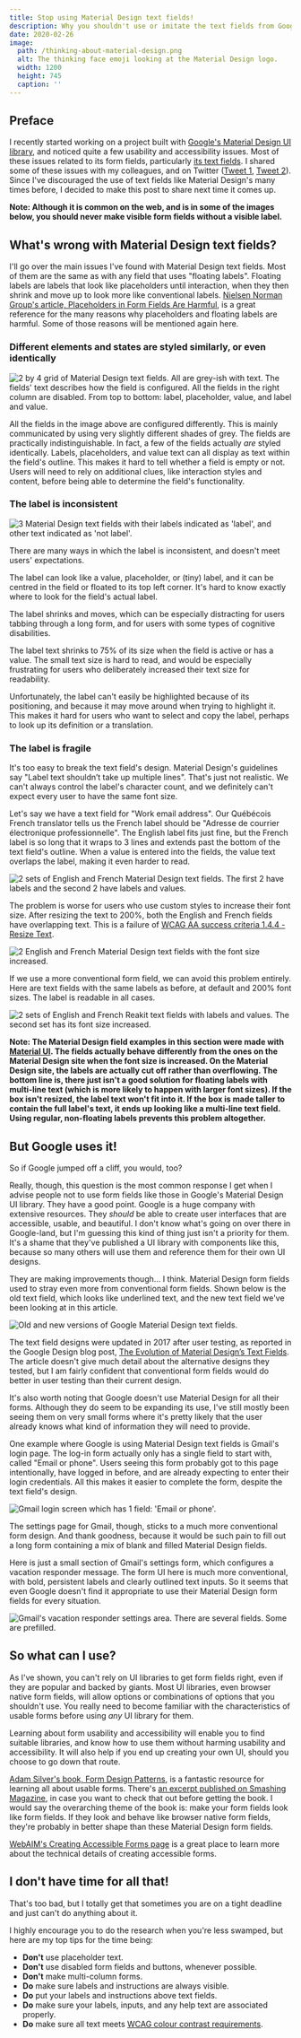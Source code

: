 ```yaml
---
title: Stop using Material Design text fields!
description: Why you shouldn't use or imitate the text fields from Google's Material Design UI library.
date: 2020-02-26
image:
  path: /thinking-about-material-design.png
  alt: The thinking face emoji looking at the Material Design logo.
  width: 1200
  height: 745
  caption: ''
---
```


## Preface
I recently started working on a project built with [Google's Material Design UI library](https://material.io/), and noticed quite a few usability and accessibility issues. Most of these issues related to its form fields, particularly [its text fields](https://material.io/components/text-fields/). I shared some of these issues with my colleagues, and on Twitter ([Tweet 1](https://twitter.com/missmatsuko/status/1230564970800111617), [Tweet 2](https://twitter.com/missmatsuko/status/1231438167007354880)). Since I've discouraged the use of text fields like Material Design's many times before, I decided to make this post to share next time it comes up.

**Note: Although it is common on the web, and is in some of the images below, you should never make visible form fields without a visible label.**

## What's wrong with Material Design text fields?
I'll go over the main issues I've found with Material Design text fields. Most of them are the same as with any field that uses "floating labels". Floating labels are labels that look like placeholders until interaction, when they then shrink and move up to look more like conventional labels. [Nielsen Norman Group's article, Placeholders in Form Fields Are Harmful](https://www.nngroup.com/articles/form-design-placeholders/), is a great reference for the many reasons why placeholders and floating labels are harmful. Some of those reasons will be mentioned again here.

### Different elements and states are styled similarly, or even identically

![2 by 4 grid of Material Design text fields. All are grey-ish with text. The fields' text describes how the field is configured. All the fields in the right column are disabled. From top to bottom: label, placeholder, value, and label and value.](./assets/stop-using-material-design-text-fields/material-design-fields-descriptive-text.png)

All the fields in the image above are configured differently. This is mainly communicated by using very slightly different shades of grey. The fields are practically indistinguishable. In fact, a few of the fields actually *are* styled identically. Labels, placeholders, and value text can all display as text within the field's outline. This makes it hard to tell whether a field is empty or not. Users will need to rely on additional clues, like interaction styles and content, before being able to determine the field's functionality.

### The label is inconsistent

![3 Material Design text fields with their labels indicated as 'label', and other text indicated as 'not label'.](./assets/stop-using-material-design-text-fields/material-design-fields-label-position-shade.png)

There are many ways in which the label is inconsistent, and doesn't meet users' expectations.

The label can look like a value, placeholder, or (tiny) label, and it can be centred in the field or floated to its top left corner. It's hard to know exactly where to look for the field's actual label.

The label shrinks and moves, which can be especially distracting for users tabbing through a long form, and for users with some types of cognitive disabilities.

The label text shrinks to 75% of its size when the field is active or has a value. The small text size is hard to read, and would be especially frustrating for users who deliberately increased their text size for readability.

Unfortunately, the label can't easily be highlighted because of its positioning, and because it may move around when trying to highlight it. This makes it hard for users who want to select and copy the label, perhaps to look up its definition or a translation.

### The label is fragile
It's too easy to break the text field's design. Material Design's guidelines say "Label text shouldn’t take up multiple lines". That's just not realistic. We can't always control the label's character count, and we definitely can't expect every user to have the same font size.

Let's say we have a text field for "Work email address". Our Québécois French translator tells us the French label should be "Adresse de courrier électronique professionnelle". The English label fits just fine, but the French label is so long that it wraps to 3 lines and extends past the bottom of the text field's outline. When a value is entered into the fields, the value text overlaps the label, making it even harder to read.

![2 sets of English and French Material Design text fields. The first 2 have labels and the second 2 have labels and values.](./assets/stop-using-material-design-text-fields/translated-fields-material-design-without-and-with-value.png)


The problem is worse for users who use custom styles to increase their font size. After resizing the text to 200%, both the English and French fields have overlapping text. This is a failure of [WCAG AA success criteria 1.4.4 - Resize Text]((https://www.w3.org/WAI/WCAG21/Understanding/resize-text.html)).

![2 English and French Material Design text fields with the font size increased.](./assets/stop-using-material-design-text-fields/translated-fields-material-design-large-font-size-with-value.png)

If we use a more conventional form field, we can avoid this problem entirely. Here are text fields with the same labels as before, at default and 200% font sizes. The label is readable in all cases.

![2 sets of English and French Reakit text fields with labels and values. The second set has its font size increased.](./assets/stop-using-material-design-text-fields/translated-fields-reakit-default-and-large-font-size-with-value.png)

**Note: The Material Design field examples in this section were made with [Material UI](https://material-ui.com/). The fields actually behave differently from the ones on the Material Design site when the font size is increased. On the Material Design site, the labels are actually cut off rather than overflowing. The bottom line is, there just isn't a good solution for floating labels with multi-line text (which is more likely to happen with larger font sizes). If the box isn't resized, the label text won't fit into it. If the box is made taller to contain the full label's text, it ends up looking like a multi-line text field. Using regular, non-floating labels prevents this problem altogether.**

## But Google uses it!
So if Google jumped off a cliff, you would, too?

Really, though, this question is the most common response I get when I advise people not to use form fields like those in Google's Material Design UI library. They have a good point. Google is a huge company with extensive resources. They *should* be able to create user interfaces that are accessible, usable, and beautiful. I don't know what's going on over there in Google-land, but I'm guessing this kind of thing just isn't a priority for them. It's a shame that they've published a UI library with components like this, because so many others will use them and reference them for their own UI designs.

They are making improvements though... I think. Material Design form fields used to stray even more from conventional form fields. Shown below is the old text field, which looks like underlined text, and the new text field we've been looking at in this article.

![Old and new versions of Google Material Design text fields.](./assets/stop-using-material-design-text-fields/material-design-fields-old-new.png)

The text field designs were updated in 2017 after user testing, as reported in the Google Design blog post, [The Evolution of Material Design’s Text Fields](https://medium.com/google-design/the-evolution-of-material-designs-text-fields-603688b3fe03). The article doesn't give much detail about the alternative designs they tested, but I am fairly confident that conventional form fields would do better in user testing than their current design.

It's also worth noting that Google doesn't use Material Design for all their forms. Although they do seem to be expanding its use, I've still mostly been seeing them on very small forms where it's pretty likely that the user already knows what kind of information they will need to provide.

One example where Google is using Material Design text fields is Gmail's login page. The log-in form actually only has a single field to start with, called "Email or phone". Users seeing this form probably got to this page intentionally, have logged in before, and are already expecting to enter their login credentials. All this makes it easier to complete the form, despite the text field's design.

![Gmail login screen which has 1 field: 'Email or phone'.](./assets/stop-using-material-design-text-fields/gmail-login.png)

The settings page for Gmail, though, sticks to a much more conventional form design. And thank goodness, because it would be such pain to fill out a long form containing a mix of blank and filled Material Design fields.

Here is just a small section of Gmail's settings form, which configures a vacation responder message. The form UI here is much more conventional, with bold, persistent labels and clearly outlined text inputs. So it seems that even Google doesn't find it appropriate to use their Material Design form fields for every situation.

![Gmail's vacation responder settings area. There are several fields. Some are prefilled.](./assets/stop-using-material-design-text-fields/gmail-vacation-responder.png)

## So what can I use?
As I've shown, you can't rely on UI libraries to get form fields right, even if they are popular and backed by giants. Most UI libraries, even browser native form fields, will allow options or combinations of options that you shouldn't use. You really need to become familiar with the characteristics of usable forms before using *any* UI library for them.

Learning about form usability and accessibility will enable you to find suitable libraries, and know how to use them without harming usability and accessibility. It will also help if you end up creating your own UI, should you choose to go down that route.

[Adam Silver's book, Form Design Patterns](https://formdesignpatterns.com/), is a fantastic resource for learning all about usable forms. There's [an excerpt published on Smashing Magazine](https://www.smashingmagazine.com/2018/10/form-design-patterns-excerpt-a-registration-form/), in case you want to check that out before getting the book. I would say the overarching theme of the book is: make your form fields look like form fields. If they look and behave like browser native form fields, they're probably in better shape than these Material Design form fields.

[WebAIM's Creating Accessible Forms page](https://webaim.org/techniques/forms/) is a great place to learn more about the technical details of creating accessible forms.

## I don't have time for all that!
That's too bad, but I totally get that sometimes you are on a tight deadline and just can't do anything about it.

I highly encourage you to do the research when you're less swamped, but here are my top tips for the time being:
- **Don't** use placeholder text.
- **Don't** use disabled form fields and buttons, whenever possible.
- **Don't** make multi-column forms.
- **Do** make sure labels and instructions are always visible.
- **Do** put your labels and instructions above text fields.
- **Do** make sure your labels, inputs, and any help text are associated properly.
- **Do** make sure all text meets [WCAG colour contrast requirements](https://www.w3.org/TR/UNDERSTANDING-WCAG20/visual-audio-contrast-contrast.html).

<!-- TODO: Mention [Reakit](https://reakit.io/)? Other UI libraries? -->
